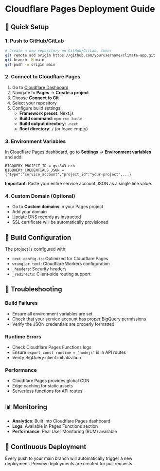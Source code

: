 # Cloudflare Pages Deployment Guide

## 🚀 Quick Setup

### 1. Push to GitHub/GitLab
```bash
# Create a new repository on GitHub/GitLab, then:
git remote add origin https://github.com/yourusername/climate-app.git
git branch -M main
git push -u origin main
```

### 2. Connect to Cloudflare Pages
1. Go to [Cloudflare Dashboard](https://dash.cloudflare.com/)
2. Navigate to **Pages** → **Create a project**
3. Choose **Connect to Git**
4. Select your repository
5. Configure build settings:
   - **Framework preset**: Next.js
   - **Build command**: `npm run build`
   - **Build output directory**: `.next`
   - **Root directory**: `/` (or leave empty)

### 3. Environment Variables
In Cloudflare Pages dashboard, go to **Settings** → **Environment variables** and add:

```
BIGQUERY_PROJECT_ID = qst843-ecb
BIGQUERY_CREDENTIALS_JSON = {"type":"service_account","project_id":"your-project",...}
```

**Important**: Paste your entire service account JSON as a single line value.

### 4. Custom Domain (Optional)
- Go to **Custom domains** in your Pages project
- Add your domain
- Update DNS records as instructed
- SSL certificate will be automatically provisioned

## 🔧 Build Configuration

The project is configured with:
- `next.config.ts`: Optimized for Cloudflare Pages
- `wrangler.toml`: Cloudflare Workers configuration
- `_headers`: Security headers
- `_redirects`: Client-side routing support

## 🐛 Troubleshooting

### Build Failures
- Ensure all environment variables are set
- Check that your service account has proper BigQuery permissions
- Verify the JSON credentials are properly formatted

### Runtime Errors
- Check Cloudflare Pages Functions logs
- Ensure `export const runtime = "nodejs"` is in API routes
- Verify BigQuery client initialization

### Performance
- Cloudflare Pages provides global CDN
- Edge caching for static assets
- Serverless functions for API routes

## 📊 Monitoring

- **Analytics**: Built into Cloudflare Pages dashboard
- **Logs**: Available in Pages Functions section
- **Performance**: Real User Monitoring (RUM) available

## 🔄 Continuous Deployment

Every push to your main branch will automatically trigger a new deployment. Preview deployments are created for pull requests.
